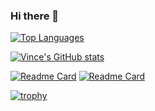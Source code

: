 ### Hi there 👋

[![Top Languages](https://github-readme-stats.vercel.app/api/top-langs/?username=trash4299)](https://github.com/anuraghazra/github-readme-stats)

[![Vince's GitHub stats](https://github-readme-stats.vercel.app/api?username=trash4299)](https://github.com/anuraghazra/github-readme-stats)

[![Readme Card](https://github-readme-stats.vercel.app/api/pin/?username=trash4299&repo=Verilog-Sudoku-Solver)](https://github.com/anuraghazra/github-readme-stats)
[![Readme Card](https://github-readme-stats.vercel.app/api/pin/?username=anuraghazra&repo=github-readme-stats)](https://github.com/anuraghazra/github-readme-stats)

[![trophy](https://github-profile-trophy.vercel.app/?username=trash4299&no-bg=true&column=3&margin-w=15&margin-h=15)](https://github.com/ryo-ma/github-profile-trophy)



<!--
**trash4299/trash4299** is a ✨ _special_ ✨ repository because its `README.md` (this file) appears on your GitHub profile.

Here are some ideas to get you started:

- 🔭 I’m currently working on ...
- 🌱 I’m currently learning ...
- 👯 I’m looking to collaborate on ...
- 🤔 I’m looking for help with ...
- 💬 Ask me about ...
- 📫 How to reach me: ...
- 😄 Pronouns: ...
- ⚡ Fun fact: ...
-->
